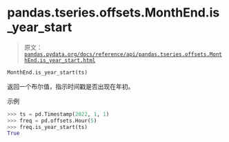 # pandas.tseries.offsets.MonthEnd.is_year_start

> 原文：[`pandas.pydata.org/docs/reference/api/pandas.tseries.offsets.MonthEnd.is_year_start.html`](https://pandas.pydata.org/docs/reference/api/pandas.tseries.offsets.MonthEnd.is_year_start.html)

```py
MonthEnd.is_year_start(ts)
```

返回一个布尔值，指示时间戳是否出现在年初。

示例

```py
>>> ts = pd.Timestamp(2022, 1, 1)
>>> freq = pd.offsets.Hour(5)
>>> freq.is_year_start(ts)
True 
```
